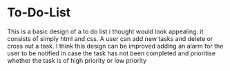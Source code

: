 # To-Do-List
This is a basic design of a to do list i thought would look appealing. it consists of simply html and css. 
A user can add new tasks and delete or cross out a task.
I think this design can be improved adding an alarm for the user to be notified in case the task has not been completed and prioritise whether the task is of high priority or low priority
